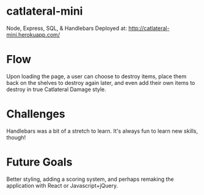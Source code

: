 # catlateral-mini
Node, Express, SQL, &amp; Handlebars
Deployed at: http://catlateral-mini.herokuapp.com/

# Flow
Upon loading the page, a user can choose to destroy items, place them back on the shelves to destroy again later, and even add their own items to destroy in true Catlateral Damage style. 

# Challenges
Handlebars was a bit of a stretch to learn. It's always fun to learn new skills, though!

# Future Goals
Better styling, adding a scoring system, and perhaps remaking the application with React or Javascript+jQuery.
